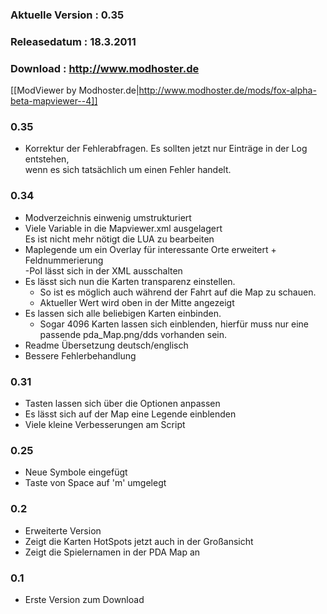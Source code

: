 ### Aktuelle Version : 0.35
### Releasedatum : 18.3.2011  
### Download : http://www.modhoster.de  
[[ModViewer by Modhoster.de|http://www.modhoster.de/mods/fox-alpha-beta-mapviewer--4]]

### 0.35  
+ Korrektur der Fehlerabfragen. Es sollten jetzt nur Einträge in der Log entstehen,  
		wenn es sich tatsächlich um einen Fehler handelt.  

### 0.34  
+ Modverzeichnis einwenig umstrukturiert  
+ Viele Variable in die Mapviewer.xml ausgelagert  
	Es ist nicht mehr nötigt die LUA zu bearbeiten  
+ Maplegende um ein Overlay für interessante Orte erweitert + Feldnummerierung  
	-PoI lässt sich in der XML ausschalten  
+ Es lässt sich nun die Karten transparenz einstellen.   
	- So ist es möglich auch während der Fahrt auf die Map zu schauen.  
	- Aktueller Wert wird oben in der Mitte angezeigt  
+ Es lassen sich alle beliebigen Karten einbinden.  
	- Sogar 4096 Karten lassen sich einblenden, hierfür muss nur eine passende pda_Map.png/dds vorhanden sein.  
+ Readme Übersetzung deutsch/englisch  
+ Bessere Fehlerbehandlung  

### 0.31	
+ Tasten lassen sich über die Optionen anpassen  
+ Es lässt sich auf der Map eine Legende einblenden  
+ Viele kleine Verbesserungen am Script  

### 0.25
+ Neue Symbole eingefügt  
+ Taste von Space auf 'm' umgelegt  

### 0.2
+ Erweiterte Version  
+ Zeigt die Karten HotSpots jetzt auch in der Großansicht  
+ Zeigt die Spielernamen in der PDA Map an  
		
### 0.1		
+ Erste Version zum Download  
